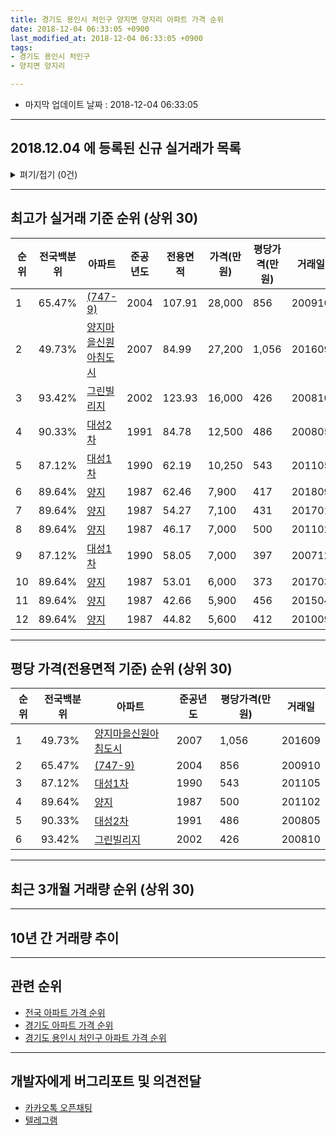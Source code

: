 ```yaml
---
title: 경기도 용인시 처인구 양지면 양지리 아파트 가격 순위
date: 2018-12-04 06:33:05 +0900
last_modified_at: 2018-12-04 06:33:05 +0900
tags:
- 경기도 용인시 처인구
- 양지면 양지리

---
```


* 마지막 업데이트 날짜 : 2018-12-04 06:33:05

---

## 2018.12.04 에 등록된 신규 실거래가 목록

<details>
<summary>펴기/접기 (0건)</summary>
<div markdown="1">

|아파트|전국백분위|준공년도|전용면적|가격(만원)|평당가격(만원)|거래일|
|---|---|---|---|---|---|---|
|없음|||||||


</div>
</details>

---

## 최고가 실거래 기준 순위 (상위 30)


|순위|전국백분위|아파트|준공년도|전용면적|가격(만원)|평당가격(만원)|거래일|
|---|---|---|---|---|---|---|---|
|1|65.47%|[(747-9)](https://search.naver.com/search.naver?query=%EA%B2%BD%EA%B8%B0%EB%8F%84+%EC%9A%A9%EC%9D%B8%EC%8B%9C+%EC%B2%98%EC%9D%B8%EA%B5%AC+%EC%96%91%EC%A7%80%EB%A9%B4+%EC%96%91%EC%A7%80%EB%A6%AC+%28747-9%29)|2004|107.91|28,000|856|200910|
|2|49.73%|[양지마을신원아침도시](https://search.naver.com/search.naver?query=%EA%B2%BD%EA%B8%B0%EB%8F%84+%EC%9A%A9%EC%9D%B8%EC%8B%9C+%EC%B2%98%EC%9D%B8%EA%B5%AC+%EC%96%91%EC%A7%80%EB%A9%B4+%EC%96%91%EC%A7%80%EB%A6%AC+%EC%96%91%EC%A7%80%EB%A7%88%EC%9D%84%EC%8B%A0%EC%9B%90%EC%95%84%EC%B9%A8%EB%8F%84%EC%8B%9C)|2007|84.99|27,200|1,056|201609|
|3|93.42%|[그린빌리지](https://search.naver.com/search.naver?query=%EA%B2%BD%EA%B8%B0%EB%8F%84+%EC%9A%A9%EC%9D%B8%EC%8B%9C+%EC%B2%98%EC%9D%B8%EA%B5%AC+%EC%96%91%EC%A7%80%EB%A9%B4+%EC%96%91%EC%A7%80%EB%A6%AC+%EA%B7%B8%EB%A6%B0%EB%B9%8C%EB%A6%AC%EC%A7%80)|2002|123.93|16,000|426|200810|
|4|90.33%|[대성2차](https://search.naver.com/search.naver?query=%EA%B2%BD%EA%B8%B0%EB%8F%84+%EC%9A%A9%EC%9D%B8%EC%8B%9C+%EC%B2%98%EC%9D%B8%EA%B5%AC+%EC%96%91%EC%A7%80%EB%A9%B4+%EC%96%91%EC%A7%80%EB%A6%AC+%EB%8C%80%EC%84%B12%EC%B0%A8)|1991|84.78|12,500|486|200805|
|5|87.12%|[대성1차](https://search.naver.com/search.naver?query=%EA%B2%BD%EA%B8%B0%EB%8F%84+%EC%9A%A9%EC%9D%B8%EC%8B%9C+%EC%B2%98%EC%9D%B8%EA%B5%AC+%EC%96%91%EC%A7%80%EB%A9%B4+%EC%96%91%EC%A7%80%EB%A6%AC+%EB%8C%80%EC%84%B11%EC%B0%A8)|1990|62.19|10,250|543|201105|
|6|89.64%|[양지](https://search.naver.com/search.naver?query=%EA%B2%BD%EA%B8%B0%EB%8F%84+%EC%9A%A9%EC%9D%B8%EC%8B%9C+%EC%B2%98%EC%9D%B8%EA%B5%AC+%EC%96%91%EC%A7%80%EB%A9%B4+%EC%96%91%EC%A7%80%EB%A6%AC+%EC%96%91%EC%A7%80)|1987|62.46|7,900|417|201809|
|7|89.64%|[양지](https://search.naver.com/search.naver?query=%EA%B2%BD%EA%B8%B0%EB%8F%84+%EC%9A%A9%EC%9D%B8%EC%8B%9C+%EC%B2%98%EC%9D%B8%EA%B5%AC+%EC%96%91%EC%A7%80%EB%A9%B4+%EC%96%91%EC%A7%80%EB%A6%AC+%EC%96%91%EC%A7%80)|1987|54.27|7,100|431|201701|
|8|89.64%|[양지](https://search.naver.com/search.naver?query=%EA%B2%BD%EA%B8%B0%EB%8F%84+%EC%9A%A9%EC%9D%B8%EC%8B%9C+%EC%B2%98%EC%9D%B8%EA%B5%AC+%EC%96%91%EC%A7%80%EB%A9%B4+%EC%96%91%EC%A7%80%EB%A6%AC+%EC%96%91%EC%A7%80)|1987|46.17|7,000|500|201102|
|9|87.12%|[대성1차](https://search.naver.com/search.naver?query=%EA%B2%BD%EA%B8%B0%EB%8F%84+%EC%9A%A9%EC%9D%B8%EC%8B%9C+%EC%B2%98%EC%9D%B8%EA%B5%AC+%EC%96%91%EC%A7%80%EB%A9%B4+%EC%96%91%EC%A7%80%EB%A6%AC+%EB%8C%80%EC%84%B11%EC%B0%A8)|1990|58.05|7,000|397|200712|
|10|89.64%|[양지](https://search.naver.com/search.naver?query=%EA%B2%BD%EA%B8%B0%EB%8F%84+%EC%9A%A9%EC%9D%B8%EC%8B%9C+%EC%B2%98%EC%9D%B8%EA%B5%AC+%EC%96%91%EC%A7%80%EB%A9%B4+%EC%96%91%EC%A7%80%EB%A6%AC+%EC%96%91%EC%A7%80)|1987|53.01|6,000|373|201703|
|11|89.64%|[양지](https://search.naver.com/search.naver?query=%EA%B2%BD%EA%B8%B0%EB%8F%84+%EC%9A%A9%EC%9D%B8%EC%8B%9C+%EC%B2%98%EC%9D%B8%EA%B5%AC+%EC%96%91%EC%A7%80%EB%A9%B4+%EC%96%91%EC%A7%80%EB%A6%AC+%EC%96%91%EC%A7%80)|1987|42.66|5,900|456|201504|
|12|89.64%|[양지](https://search.naver.com/search.naver?query=%EA%B2%BD%EA%B8%B0%EB%8F%84+%EC%9A%A9%EC%9D%B8%EC%8B%9C+%EC%B2%98%EC%9D%B8%EA%B5%AC+%EC%96%91%EC%A7%80%EB%A9%B4+%EC%96%91%EC%A7%80%EB%A6%AC+%EC%96%91%EC%A7%80)|1987|44.82|5,600|412|201009|


---

## 평당 가격(전용면적 기준) 순위 (상위 30)


|순위|전국백분위|아파트|준공년도|평당가격(만원)|거래일|
|---|---|---|---|---|---|
|1|49.73%|[양지마을신원아침도시](https://search.naver.com/search.naver?query=%EA%B2%BD%EA%B8%B0%EB%8F%84+%EC%9A%A9%EC%9D%B8%EC%8B%9C+%EC%B2%98%EC%9D%B8%EA%B5%AC+%EC%96%91%EC%A7%80%EB%A9%B4+%EC%96%91%EC%A7%80%EB%A6%AC+%EC%96%91%EC%A7%80%EB%A7%88%EC%9D%84%EC%8B%A0%EC%9B%90%EC%95%84%EC%B9%A8%EB%8F%84%EC%8B%9C)|2007|1,056|201609|
|2|65.47%|[(747-9)](https://search.naver.com/search.naver?query=%EA%B2%BD%EA%B8%B0%EB%8F%84+%EC%9A%A9%EC%9D%B8%EC%8B%9C+%EC%B2%98%EC%9D%B8%EA%B5%AC+%EC%96%91%EC%A7%80%EB%A9%B4+%EC%96%91%EC%A7%80%EB%A6%AC+%28747-9%29)|2004|856|200910|
|3|87.12%|[대성1차](https://search.naver.com/search.naver?query=%EA%B2%BD%EA%B8%B0%EB%8F%84+%EC%9A%A9%EC%9D%B8%EC%8B%9C+%EC%B2%98%EC%9D%B8%EA%B5%AC+%EC%96%91%EC%A7%80%EB%A9%B4+%EC%96%91%EC%A7%80%EB%A6%AC+%EB%8C%80%EC%84%B11%EC%B0%A8)|1990|543|201105|
|4|89.64%|[양지](https://search.naver.com/search.naver?query=%EA%B2%BD%EA%B8%B0%EB%8F%84+%EC%9A%A9%EC%9D%B8%EC%8B%9C+%EC%B2%98%EC%9D%B8%EA%B5%AC+%EC%96%91%EC%A7%80%EB%A9%B4+%EC%96%91%EC%A7%80%EB%A6%AC+%EC%96%91%EC%A7%80)|1987|500|201102|
|5|90.33%|[대성2차](https://search.naver.com/search.naver?query=%EA%B2%BD%EA%B8%B0%EB%8F%84+%EC%9A%A9%EC%9D%B8%EC%8B%9C+%EC%B2%98%EC%9D%B8%EA%B5%AC+%EC%96%91%EC%A7%80%EB%A9%B4+%EC%96%91%EC%A7%80%EB%A6%AC+%EB%8C%80%EC%84%B12%EC%B0%A8)|1991|486|200805|
|6|93.42%|[그린빌리지](https://search.naver.com/search.naver?query=%EA%B2%BD%EA%B8%B0%EB%8F%84+%EC%9A%A9%EC%9D%B8%EC%8B%9C+%EC%B2%98%EC%9D%B8%EA%B5%AC+%EC%96%91%EC%A7%80%EB%A9%B4+%EC%96%91%EC%A7%80%EB%A6%AC+%EA%B7%B8%EB%A6%B0%EB%B9%8C%EB%A6%AC%EC%A7%80)|2002|426|200810|


---

## 최근 3개월 거래량 순위 (상위 30)


<div style="width:100%;">
    <canvas id="deal_count_ranking" height="250"></canvas>
</div>


<script>
new Chart(document.getElementById("deal_count_ranking"), {
    type: 'horizontalBar',
    data: {
        labels: ['양지마을신원아침도시'],
        datasets: [{
            label: '실거래 수',
            data: [2],
            borderColor: "rgba(255, 0, 128, 1)",
            backgroundColor: "rgba(255, 0, 128, 0.5)",
            fill: false,
        }]
    },
    options: {
        responsive: true,
        title: {
            display: true,
            text: '최근 3개월 거래량 순위'
        },
        tooltips: {
            mode: 'index',
            intersect: false,
            callbacks: {
                title: function(tooltipItems, data) {
                    return "실거래 수:";
                },
                label: function(tooltipItem, data) {
                    return data.labels[tooltipItem.index] + ": " + tooltipItem.xLabel;
                }
            }
        },
        hover: {
            mode: 'nearest',
            intersect: true
        },
        scales: {
            xAxes: [{
                display: true,
                scaleLabel: {
                    display: true,
                    labelString: '실거래 수'
                },
                ticks: {
                    suggestedMin: 0,
                }
            }],
            yAxes: [{
                display: true,
                ticks: {
                    autoSkip: false,
                    callback: function(value, index, values) {
                        if (value.length > 15)
                            return value.substr(0, 13) + "...";
                        else
                            return value;
                    }
                },
                scaleLabel: {
                    display: false,
                }
            }]
        }
    }
});

</script>


---

## 10년 간 거래량 추이


<div style="width:100%;">
    <canvas id="deal_progress" height="250"></canvas>
</div>

<script>
new Chart(document.getElementById("deal_progress"), {
    type: 'line',
    data: {
        labels: ['200812','200901','200902','200903','200904','200905','200906','200907','200908','200909','200910','200911','200912','201001','201002','201003','201004','201005','201006','201007','201008','201009','201010','201011','201012','201101','201102','201103','201104','201105','201106','201107','201108','201109','201110','201111','201112','201201','201202','201203','201204','201205','201206','201207','201208','201209','201210','201211','201212','201301','201302','201303','201304','201305','201306','201307','201308','201309','201310','201311','201312','201401','201402','201403','201404','201405','201406','201407','201408','201409','201410','201411','201412','201501','201502','201503','201504','201505','201506','201507','201508','201509','201510','201511','201512','201601','201602','201603','201604','201605','201606','201607','201608','201609','201610','201611','201612','201701','201702','201703','201704','201705','201706','201707','201708','201709','201710','201711','201712','201801','201802','201803','201804','201805','201806','201807','201808','201809','201810','201811','201812'],
        datasets: [{
            label: '실거래 수',
            pointRadius: 1,
            data: [1, 0, 2, 2, 1, 1, 2, 1, 1, 2, 8, 1, 2, 3, 0, 3, 1, 1, 0, 0, 1, 2, 2, 3, 1, 4, 2, 3, 2, 1, 0, 3, 1, 0, 2, 0, 1, 0, 4, 2, 0, 0, 2, 1, 3, 1, 1, 0, 3, 2, 0, 2, 1, 0, 4, 1, 0, 1, 4, 5, 2, 3, 1, 0, 1, 1, 0, 2, 1, 1, 1, 0, 4, 2, 2, 1, 4, 3, 3, 4, 0, 3, 2, 0, 2, 3, 4, 0, 3, 1, 2, 3, 1, 2, 0, 2, 1, 1, 1, 4, 0, 0, 1, 1, 0, 1, 0, 2, 3, 1, 0, 1, 2, 1, 0, 2, 1, 3, 2, 0, 0],
            borderColor: "rgba(255, 201, 14, 1)",
            backgroundColor: "rgba(255, 201, 14, 0.5)",
            fill: true,
        }]
    },
    options: {
        responsive: true,
        title: {
            display: true,
            text: '10년간 거래량 추이'
        },
        tooltips: {
            mode: 'index',
            intersect: false,
        },
        hover: {
            mode: 'nearest',
            intersect: true
        },
        scales: {
            xAxes: [{
                display: true,
                scaleLabel: {
                    display: true,
                    labelString: '년/월'
                }
            }],
            yAxes: [{
                display: true,
                ticks: {
                    suggestedMin: 0,
                },
                scaleLabel: {
                    display: true,
                    labelString: '실거래 수'
                }
            }]
        }
    }
});

</script>


---

## 관련 순위

- [전국 아파트 가격 순위](https://inasie.github.io/apt-ranking/전국)
- [경기도 아파트 가격 순위](https://inasie.github.io/apt-ranking/경기도)
- [경기도 용인시 처인구 아파트 가격 순위](https://inasie.github.io/apt-ranking/경기도-용인시-처인구)


---

## 개발자에게 버그리포트 및 의견전달

- [카카오톡 오픈채팅](https://open.kakao.com/o/gLJUAP4)
- [텔레그램](https://t.me/inasie)

